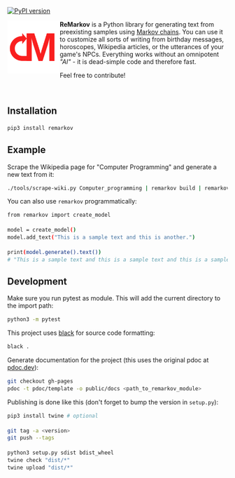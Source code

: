 [![PyPI version](https://badge.fury.io/py/remarkov.svg)](https://badge.fury.io/py/remarkov)

<img align="left" src="https://raw.githubusercontent.com/lausek/remarkov/gh-pages/public/logo192.png" height="120px" />

**ReMarkov** is a Python library for generating text from preexisting samples using [Markov chains](https://en.wikipedia.org/wiki/Markov_chain).
You can use it to customize all sorts of writing from birthday messages, horoscopes, Wikipedia articles, or the utterances of your game's NPCs.
Everything works without an omnipotent *"AI"* - it is dead-simple code and therefore fast.

Feel free to contribute!

<br clear="both" />

## Installation

``` bash
pip3 install remarkov
```

## Example

Scrape the Wikipedia page for "Computer Programming" and generate a new text from it:

``` bash
./tools/scrape-wiki.py Computer_programming | remarkov build | remarkov generate
```

You can also use `remarkov` programmatically:

``` bash
from remarkov import create_model

model = create_model()
model.add_text("This is a sample text and this is another.")

print(model.generate().text())
# "This is a sample text and this is a sample text and this is a sample text ..."
```

## Development

Make sure you run pytest as module. This will add the current directory to the import path:

``` bash
python3 -m pytest
```

This project uses [black](https://github.com/psf/black) for source code formatting:

``` bash
black .
```

Generate documentation for the project (this uses the original pdoc at [pdoc.dev](https://pdoc.dev)):

``` bash
git checkout gh-pages
pdoc -t pdoc/template -o public/docs <path_to_remarkov_module>
```

Publishing is done like this (don't forget to bump the version in `setup.py`):

``` bash
pip3 install twine # optional

git tag -a <version>
git push --tags

python3 setup.py sdist bdist_wheel
twine check "dist/*"
twine upload "dist/*"
```
